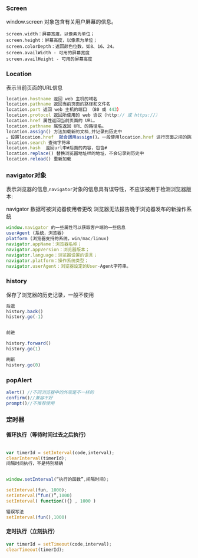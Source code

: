 ### Screen
window.screen 对象包含有关用户屏幕的信息。

```
screen.width：屏幕宽度，以像素为单位；
screen.height：屏幕高度，以像素为单位；
screen.colorDepth：返回颜色位数，如8、16、24。
screen.availWidth - 可用的屏幕宽度
screen.availHeight - 可用的屏幕高度
```

### Location
表示当前页面的URL信息

```js
location.hostname 返回 web 主机的域名
location.pathname 返回当前页面的路径和文件名
location.port 返回 web 主机的端口 （80 或 443）
location.protocol 返回所使用的 web 协议（http:// 或 https://）
location.href 属性返回当前页面的 URL。
location.pathname 属性返回 URL 的路径名。
location.assign() 方法加载新的文档,并记录到历史中。设置location.href  就会调用assign()。一般使用location.href 进行页面之间的跳转
location.search 查询字符串
location.hash  返回url中#后面的内容，包含#
location.replace() 替换浏览器地址栏的地址，不会记录到历史中
location.reload() 重新加载
```

### navigator对象
表示浏览器的信息,`navigator`对象的信息具有误导性，不应该被用于检测浏览器版本: 

navigator 数据可被浏览器使用者更改
浏览器无法报告晚于浏览器发布的新操作系统

```js
window.navigator 的一些属性可以获取客户端的一些信息userAgent (系统，浏览器)platform (浏览器支持的系统，win/mac/linux)
navigator.appName：浏览器名称；
navigator.appVersion：浏览器版本；
navigator.language：浏览器设置的语言；
navigator.platform：操作系统类型；
navigator.userAgent：浏览器设定的User-Agent字符串。
```

### history
保存了浏览器的历史记录，一般不使用

```js
后退
history.back()
history.go(-1)

前进
history.forward()
history.go(1)

刷新
history.go(0)
```

### popAlert

```js
alert()	//不同浏览器中的外观是不一样的
confirm()//兼容不好
prompt()//不推荐使用
```

### 定时器

#### 循环执行（等待时间过去之后执行）

```js
var timerId = setInterval(code,interval);
clearInterval(timerId);
间隔时间执行，不是特别精确
```

```js

window.setInterval(“执行的函数”,间隔时间);

setInterval(fun, 1000);
setInterval(“fun()”,1000)
setInterval( function(){} , 1000 )

错误写法
setInterval(fun(),1000)
```

#### 定时执行（立刻执行）

```js
var timerId = setTimeout(code,interval);
clearTimeout(timerId);
```

